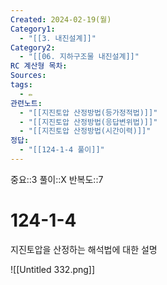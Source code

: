 ```yaml
---
Created: 2024-02-19(월)
Category1:
  - "[[3. 내진설계]]"
Category2:
  - "[[06. 지하구조물 내진설계]]"
RC 계산형 목차: 
Sources: 
tags:
  - ✏️
관련노트:
  - "[[지진토압 산정방법(등가정적법)]]"
  - "[[지진토압 산정방법(응답변위법)]]"
  - "[[지진토압 산정방법(시간이력)]]"
정답:
  - "[[124-1-4 풀이]]"
---
```

중요::3
풀이::X
반복도::7
#  124-1-4


지진토압을 산정하는 해석법에 대한 설명

![[Untitled 332.png]]